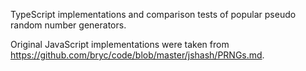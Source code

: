 TypeScript implementations and comparison tests of popular pseudo random number generators.

Original JavaScript implementations were taken from https://github.com/bryc/code/blob/master/jshash/PRNGs.md.